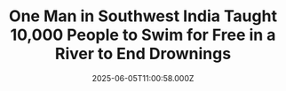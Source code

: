 ---
title: "One Man in Southwest India Taught 10,000 People to Swim for Free in a River to End Drownings"
date: 2025-06-05T11:00:58.000Z
category: Human Kindness
externalLink: "https://www.goodnewsnetwork.org/one-man-in-southwest-india-taught-10000-people-to-swim-for-free-in-a-river-to-end-drownings/"
image: ""
excerpt: "Following the tragic drownings of 15 schoolchildren in his home town, an Indian man has started a swimming club that has seen more than 10,000 learn how to handle themselves in the water. He’s narrowed down the introductory course, which focuses entirely on swimming for safety rather than for sport, to just 16 lessons that […] The post One Man…"
---